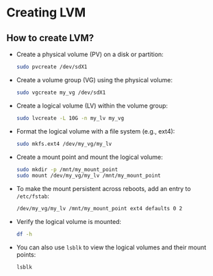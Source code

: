 # Creating LVM

## How to create LVM?

- Create a physical volume (PV) on a disk or partition:

  ```bash
  sudo pvcreate /dev/sdX1
  ```

- Create a volume group (VG) using the physical volume:

  ```bash
  sudo vgcreate my_vg /dev/sdX1
  ```

- Create a logical volume (LV) within the volume group:

  ```bash
  sudo lvcreate -L 10G -n my_lv my_vg
  ```

- Format the logical volume with a file system (e.g., ext4):

  ```bash
  sudo mkfs.ext4 /dev/my_vg/my_lv
  ```

- Create a mount point and mount the logical volume:

  ```bash
  sudo mkdir -p /mnt/my_mount_point
  sudo mount /dev/my_vg/my_lv /mnt/my_mount_point
  ```

- To make the mount persistent across reboots, add an entry to `/etc/fstab`:

  ```bash
  /dev/my_vg/my_lv /mnt/my_mount_point ext4 defaults 0 2
  ```

- Verify the logical volume is mounted:

  ```bash
  df -h
  ```

- You can also use `lsblk` to view the logical volumes and their mount points:

  ```bash
  lsblk
  ```
